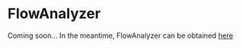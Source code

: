 # FlowAnalyzer

Coming soon... In the meantime, FlowAnalyzer can be obtained [here](http://www.cefala.org/FlowAnalyzer/)
